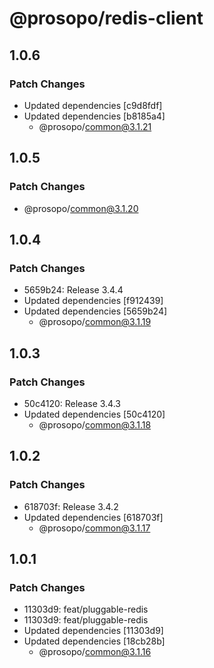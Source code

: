 # @prosopo/redis-client

## 1.0.6
### Patch Changes

- Updated dependencies [c9d8fdf]
- Updated dependencies [b8185a4]
  - @prosopo/common@3.1.21

## 1.0.5
### Patch Changes

  - @prosopo/common@3.1.20

## 1.0.4
### Patch Changes

- 5659b24: Release 3.4.4
- Updated dependencies [f912439]
- Updated dependencies [5659b24]
  - @prosopo/common@3.1.19

## 1.0.3
### Patch Changes

- 50c4120: Release 3.4.3
- Updated dependencies [50c4120]
  - @prosopo/common@3.1.18

## 1.0.2
### Patch Changes

- 618703f: Release 3.4.2
- Updated dependencies [618703f]
  - @prosopo/common@3.1.17

## 1.0.1
### Patch Changes

- 11303d9: feat/pluggable-redis
- 11303d9: feat/pluggable-redis
- Updated dependencies [11303d9]
- Updated dependencies [18cb28b]
  - @prosopo/common@3.1.16
